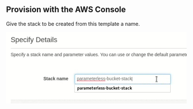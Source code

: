## Provision with the AWS Console

Give the stack to be created from this template a name.

![Name the stack](images/parameterless-bucket/name-stack.png)
